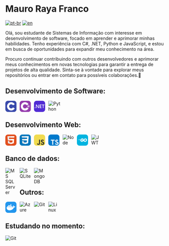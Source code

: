 # Mauro Raya Franco

[![pt-br](https://img.shields.io/badge/lang-pt--br-green.svg)](https://github.com/MauroRaya/MauroRaya/blob/main/README.md)
[![en](https://img.shields.io/badge/lang-en-red.svg)](https://github.com/MauroRaya/MauroRaya/blob/main/README.en.md)

Olá, sou estudante de Sistemas de Informação com interesse em desenvolvimento de software, focado em aprender e aprimorar minhas habilidades. Tenho experiência com C#, .NET, Python e JavaScript, e estou em busca de oportunidades para expandir meu conhecimento na área.

Procuro continuar contribuindo com outros desenvolvedores e aprimorar meus conhecimentos em novas tecnologias para garantir a entrega de projetos de alta qualidade. Sinta-se à vontade para explorar meus repositórios ou entrar em contato para possíveis colaborações.👋

<h2>Desenvolvimento de Software:</h2>
<img align="left" alt="C"      width="35px" style="padding-right:10px;" src="https://github.com/tandpfun/skill-icons/blob/main/icons/C.svg" />
<img align="left" alt="Csharp" width="35px" style="padding-right:10px;" src="https://github.com/tandpfun/skill-icons/blob/main/icons/CS.svg" />
<img align="left" alt="Dotnet" width="35px" style="padding-right:10px;" src="https://github.com/tandpfun/skill-icons/blob/main/icons/DotNet.svg" />
<img align="left" alt="Python" width="40px" style="padding-right:10px;" src="https://img.icons8.com/?size=100&id=l75OEUJkPAk4&format=png&color=000000" />
<br><br>

<h2>Desenvolvimento Web:</h2>
<img align="left" alt="HTML"       width="35px" style="padding-right:10px;" src="https://github.com/tandpfun/skill-icons/blob/main/icons/HTML.svg" />
<img align="left" alt="CSS"        width="35px" style="padding-right:10px;" src="https://github.com/tandpfun/skill-icons/blob/main/icons/CSS.svg" />
<img align="left" alt="JavaScript" width="35px" style="padding-right:10px;" src="https://github.com/tandpfun/skill-icons/blob/main/icons/JavaScript.svg" />
<img align="left" alt="TypeScript" width="35px" style="padding-right:10px;" src="https://github.com/tandpfun/skill-icons/blob/main/icons/TypeScript.svg" />
<img align="left" alt="Node"       width="35px" style="padding-right:10px;" src="https://img.icons8.com/?size=100&id=hsPbhkOH4FMe&format=png&color=000000">
<img align="left" alt="Golang"     width="35px" style="padding-right:10px;" src="https://github.com/tandpfun/skill-icons/blob/main/icons/GoLang.svg" />    
<img align="left" alt="JWT"        width="35px" style="padding-right:10px;" src="https://img.icons8.com/?size=100&id=rHpveptSuwDz&format=png&color=000000" />    
<br><br>

<h2>Banco de dados:</h2>
<img align="left" alt="MS SQL Server" width="35px" style="padding-right:10px;" src="https://cdn.jsdelivr.net/gh/devicons/devicon@latest/icons/microsoftsqlserver/microsoftsqlserver-original.svg" />
<img align="left" alt="SQLite"        width="35px" style="padding-right:10px;" src="https://cdn.jsdelivr.net/gh/devicons/devicon@latest/icons/sqlite/sqlite-original.svg" />       
<img align="left" alt="MongoDB"       width="35px" style="padding-right:10px;" src="https://cdn.jsdelivr.net/gh/devicons/devicon@latest/icons/mongodb/mongodb-original.svg" />
<br><br>

<h2>Outros:</h2>
<img align="left" alt="Docker" width="35px" style="padding-right:10px;" src="https://github.com/tandpfun/skill-icons/blob/main/icons/Docker.svg" />
<img align="left" alt="Azure"  width="35px" style="padding-right:10px;" src="https://img.icons8.com/?size=100&id=VLKafOkk3sBX&format=png&color=000000" />
<img align="left" alt="Git"    width="35px" style="padding-right:10px;" src="https://cdn.jsdelivr.net/gh/devicons/devicon@latest/icons/git/git-original.svg" />
<img align="left" alt="Linux"  width="35px" style="padding-right:10px;" src="https://img.icons8.com/?size=100&id=17842&format=png&color=000000" />

<br><br>

<h2>Estudando no momento:</h2>

<img align="left" alt="Git"    width="35px" style="padding-right:10px;" src="https://img.icons8.com/?size=100&id=kEkT1u7zTDk5&format=png&color=000000" />

</p>
